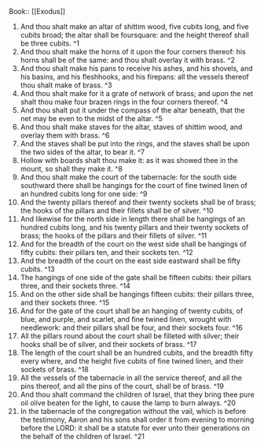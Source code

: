  Book:: [[Exodus]]
 1. And thou shalt make an altar of shittim wood, five cubits long, and five cubits broad; the altar shall be foursquare: and the height thereof shall be three cubits. ^1
 2. And thou shalt make the horns of it upon the four corners thereof: his horns shall be of the same: and thou shalt overlay it with brass. ^2
 3. And thou shalt make his pans to receive his ashes, and his shovels, and his basins, and his fleshhooks, and his firepans: all the vessels thereof thou shalt make of brass. ^3
 4. And thou shalt make for it a grate of network of brass; and upon the net shalt thou make four brazen rings in the four corners thereof. ^4
 5. And thou shalt put it under the compass of the altar beneath, that the net may be even to the midst of the altar. ^5
 6. And thou shalt make staves for the altar, staves of shittim wood, and overlay them with brass. ^6
 7. And the staves shall be put into the rings, and the staves shall be upon the two sides of the altar, to bear it. ^7
 8. Hollow with boards shalt thou make it: as it was showed thee in the mount, so shall they make it. ^8
 9. And thou shalt make the court of the tabernacle: for the south side southward there shall be hangings for the court of fine twined linen of an hundred cubits long for one side: ^9
 10. And the twenty pillars thereof and their twenty sockets shall be of brass; the hooks of the pillars and their fillets shall be of silver. ^10
 11. And likewise for the north side in length there shall be hangings of an hundred cubits long, and his twenty pillars and their twenty sockets of brass; the hooks of the pillars and their fillets of silver. ^11
 12. And for the breadth of the court on the west side shall be hangings of fifty cubits: their pillars ten, and their sockets ten. ^12
 13. And the breadth of the court on the east side eastward shall be fifty cubits. ^13
 14. The hangings of one side of the gate shall be fifteen cubits: their pillars three, and their sockets three. ^14
 15. And on the other side shall be hangings fifteen cubits: their pillars three, and their sockets three. ^15
 16. And for the gate of the court shall be an hanging of twenty cubits, of blue, and purple, and scarlet, and fine twined linen, wrought with needlework: and their pillars shall be four, and their sockets four. ^16
 17. All the pillars round about the court shall be filleted with silver; their hooks shall be of silver, and their sockets of brass. ^17
 18. The length of the court shall be an hundred cubits, and the breadth fifty every where, and the height five cubits of fine twined linen, and their sockets of brass. ^18
 19. All the vessels of the tabernacle in all the service thereof, and all the pins thereof, and all the pins of the court, shall be of brass. ^19
 20. And thou shalt command the children of Israel, that they bring thee pure oil olive beaten for the light, to cause the lamp to burn always. ^20
 21. In the tabernacle of the congregation without the vail, which is before the testimony, Aaron and his sons shall order it from evening to morning before the LORD: it shall be a statute for ever unto their generations on the behalf of the children of Israel. ^21
